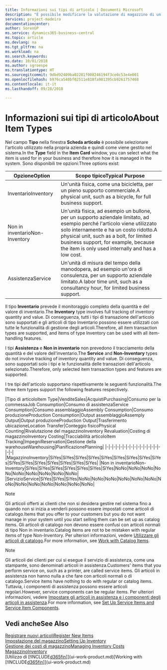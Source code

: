 ```yaml
---
title: Informazioni sui tipi di articolo | Documenti Microsoft
description: "È possibile modificare la valutazione di magazzino di un articolo mediante i metodi di costing Media o FIFO, ad esempio, quando i costi degli articoli cambiano per i motivi diversi dalle transazioni."
services: project-madeira
documentationcenter: 
author: SorenGP
ms.service: dynamics365-business-central
ms.topic: article
ms.devlang: na
ms.tgt_pltfrm: na
ms.workload: na
ms.search.keywords: 
ms.date: 10/01/2018
ms.author: sgroespe
ms.translationtype: HT
ms.sourcegitcommit: 9dbd92409ba02281f008246194f3ce0c53e4e001
ms.openlocfilehash: b976ca548bf02511e818fa981395cb9261757468
ms.contentlocale: it-it
ms.lasthandoff: 09/28/2018

---
```

# <a name="about-item-types"></a><span data-ttu-id="12a39-103">Informazioni sui tipi di articolo</span><span class="sxs-lookup"><span data-stu-id="12a39-103">About Item Types</span></span>
<span data-ttu-id="12a39-104">Nel campo **Tipo** nella finestra **Scheda articolo** è possibile selezionare l'articolo utilizzato nella propria azienda e quindi come viene gestito nel sistema.</span><span class="sxs-lookup"><span data-stu-id="12a39-104">In the **Type** field in the **Item Card** window, you can select what the item is used for in your business and therefore how it is managed in the system.</span></span> <span data-ttu-id="12a39-105">Sono disponibili tre opzioni:</span><span class="sxs-lookup"><span data-stu-id="12a39-105">Three options exist:</span></span>

|<span data-ttu-id="12a39-106">Opzione</span><span class="sxs-lookup"><span data-stu-id="12a39-106">Option</span></span>|<span data-ttu-id="12a39-107">Scopo tipico</span><span class="sxs-lookup"><span data-stu-id="12a39-107">Typical Purpose</span></span>|
|------|-----------|
|<span data-ttu-id="12a39-108">Inventario</span><span class="sxs-lookup"><span data-stu-id="12a39-108">Inventory</span></span>|<span data-ttu-id="12a39-109">Un'unità fisica, come una bicicletta, per un pieno supporto commerciale.</span><span class="sxs-lookup"><span data-stu-id="12a39-109">A physical unit, such as a bicycle, for full business support.</span></span>|
|<span data-ttu-id="12a39-110">Non in inventario</span><span class="sxs-lookup"><span data-stu-id="12a39-110">Non-Inventory</span></span>|<span data-ttu-id="12a39-111">Un'unità fisica, ad esempio un bullone, per un supporto aziendale limitato, ad esempio perché l'articolo viene utilizzato solo internamente e ha un costo ridotto.</span><span class="sxs-lookup"><span data-stu-id="12a39-111">A physical unit, such as a bolt, for limited business support, for example, because the item is only used internally and has a low cost.</span></span>|
|<span data-ttu-id="12a39-112">Assistenza</span><span class="sxs-lookup"><span data-stu-id="12a39-112">Service</span></span>|<span data-ttu-id="12a39-113">Un'unità di misura del tempo della manodopera, ad esempio un'ora di consulenza, per un supporto aziendale limitato.</span><span class="sxs-lookup"><span data-stu-id="12a39-113">A labor time unit, such as a consultancy hour, for limited business support.</span></span>|

<span data-ttu-id="12a39-114">Il tipo **Inventario** prevede il monitoraggio completo della quantità e del valore di inventario.</span><span class="sxs-lookup"><span data-stu-id="12a39-114">The **Inventory** type involves full tracking of inventory quantity and value.</span></span> <span data-ttu-id="12a39-115">Di conseguenza, tutti i tipi di transazione dell'articolo sono supportati e gli articoli di tipo Inventario possono essere utilizzati con tutte le funzionalità di gestione degli articoli.</span><span class="sxs-lookup"><span data-stu-id="12a39-115">Therefore, all item transaction types are supported, and items of type Inventory can be used with all item-handling features.</span></span>

<span data-ttu-id="12a39-116">I tipi **Assistenza** e **Non in inventario** non prevedono il tracciamento della quantità e del valore dell'inventario.</span><span class="sxs-lookup"><span data-stu-id="12a39-116">The **Service** and **Non-Inventory** types do not involve tracking of inventory quantity and value.</span></span> <span data-ttu-id="12a39-117">Di conseguenza, sono supportati solo i tipi e le funzionalità delle transazioni dell'articolo selezionato.</span><span class="sxs-lookup"><span data-stu-id="12a39-117">Therefore, only selected item transaction types and features are supported.</span></span>

<span data-ttu-id="12a39-118">I tre tipi dell'articolo supportano rispettivamente le seguenti funzionalità.</span><span class="sxs-lookup"><span data-stu-id="12a39-118">The three item types support the following features respectively.</span></span>

|<span data-ttu-id="12a39-119">Tipo di articolo</span><span class="sxs-lookup"><span data-stu-id="12a39-119">Item Type</span></span>|<span data-ttu-id="12a39-120">Vendite</span><span class="sxs-lookup"><span data-stu-id="12a39-120">Sales</span></span>|<span data-ttu-id="12a39-121">Acquisti</span><span class="sxs-lookup"><span data-stu-id="12a39-121">Purchasing</span></span>|<span data-ttu-id="12a39-122">Consumo per la commessa</span><span class="sxs-lookup"><span data-stu-id="12a39-122">Job Consumption</span></span>|<span data-ttu-id="12a39-123">Consumo di assistenza</span><span class="sxs-lookup"><span data-stu-id="12a39-123">Service Consumption</span></span>|<span data-ttu-id="12a39-124">Consumo assemblaggio</span><span class="sxs-lookup"><span data-stu-id="12a39-124">Assembly Consumption</span></span>|<span data-ttu-id="12a39-125">Consumo produzione</span><span class="sxs-lookup"><span data-stu-id="12a39-125">Production Consumption</span></span>|<span data-ttu-id="12a39-126">Output assemblaggio</span><span class="sxs-lookup"><span data-stu-id="12a39-126">Assemply Output</span></span>|<span data-ttu-id="12a39-127">Output produzione</span><span class="sxs-lookup"><span data-stu-id="12a39-127">Production Output</span></span>|<span data-ttu-id="12a39-128">Trasferimento ubicazione</span><span class="sxs-lookup"><span data-stu-id="12a39-128">Location Transfer</span></span>|<span data-ttu-id="12a39-129">Conteggio fisico</span><span class="sxs-lookup"><span data-stu-id="12a39-129">Physical Counting</span></span>|<span data-ttu-id="12a39-130">Rivalutazione del magazzino</span><span class="sxs-lookup"><span data-stu-id="12a39-130">Inventory Revaluation</span></span>|<span data-ttu-id="12a39-131">Costing di magazzino</span><span class="sxs-lookup"><span data-stu-id="12a39-131">Inventory Costing</span></span>|<span data-ttu-id="12a39-132">Tracciabilità articolo</span><span class="sxs-lookup"><span data-stu-id="12a39-132">Item Tracking</span></span>|<span data-ttu-id="12a39-133">Impegni</span><span class="sxs-lookup"><span data-stu-id="12a39-133">Reservation</span></span>|<span data-ttu-id="12a39-134">Gestione della warehouse</span><span class="sxs-lookup"><span data-stu-id="12a39-134">Warehousing</span></span>|<span data-ttu-id="12a39-135">Pianificazione</span><span class="sxs-lookup"><span data-stu-id="12a39-135">Planning</span></span>|
|-|-|-|-|-|-|-|-|-|-|-|-|-|-|-|-|-|-|
|<span data-ttu-id="12a39-136">Magazzino</span><span class="sxs-lookup"><span data-stu-id="12a39-136">Inventory</span></span>|<span data-ttu-id="12a39-137">Sì</span><span class="sxs-lookup"><span data-stu-id="12a39-137">Yes</span></span>|<span data-ttu-id="12a39-138">Sì</span><span class="sxs-lookup"><span data-stu-id="12a39-138">Yes</span></span>|<span data-ttu-id="12a39-139">Sì</span><span class="sxs-lookup"><span data-stu-id="12a39-139">Yes</span></span>|<span data-ttu-id="12a39-140">Sì</span><span class="sxs-lookup"><span data-stu-id="12a39-140">Yes</span></span>|<span data-ttu-id="12a39-141">Sì</span><span class="sxs-lookup"><span data-stu-id="12a39-141">Yes</span></span>|<span data-ttu-id="12a39-142">Sì</span><span class="sxs-lookup"><span data-stu-id="12a39-142">Yes</span></span>|<span data-ttu-id="12a39-143">Sì</span><span class="sxs-lookup"><span data-stu-id="12a39-143">Yes</span></span>|<span data-ttu-id="12a39-144">Sì</span><span class="sxs-lookup"><span data-stu-id="12a39-144">Yes</span></span>|<span data-ttu-id="12a39-145">Sì</span><span class="sxs-lookup"><span data-stu-id="12a39-145">Yes</span></span>|<span data-ttu-id="12a39-146">Sì</span><span class="sxs-lookup"><span data-stu-id="12a39-146">Yes</span></span>|<span data-ttu-id="12a39-147">Sì</span><span class="sxs-lookup"><span data-stu-id="12a39-147">Yes</span></span>|<span data-ttu-id="12a39-148">Sì</span><span class="sxs-lookup"><span data-stu-id="12a39-148">Yes</span></span>|<span data-ttu-id="12a39-149">Sì</span><span class="sxs-lookup"><span data-stu-id="12a39-149">Yes</span></span>|<span data-ttu-id="12a39-150">Sì</span><span class="sxs-lookup"><span data-stu-id="12a39-150">Yes</span></span>|<span data-ttu-id="12a39-151">Sì</span><span class="sxs-lookup"><span data-stu-id="12a39-151">Yes</span></span>|<span data-ttu-id="12a39-152">Sì</span><span class="sxs-lookup"><span data-stu-id="12a39-152">Yes</span></span>|
|<span data-ttu-id="12a39-153">Non in inventario</span><span class="sxs-lookup"><span data-stu-id="12a39-153">Non-Inventory</span></span>|<span data-ttu-id="12a39-154">Sì</span><span class="sxs-lookup"><span data-stu-id="12a39-154">Yes</span></span>|<span data-ttu-id="12a39-155">Sì</span><span class="sxs-lookup"><span data-stu-id="12a39-155">Yes</span></span>|<span data-ttu-id="12a39-156">Sì</span><span class="sxs-lookup"><span data-stu-id="12a39-156">Yes</span></span>|<span data-ttu-id="12a39-157">Sì</span><span class="sxs-lookup"><span data-stu-id="12a39-157">Yes</span></span>|<span data-ttu-id="12a39-158">Sì</span><span class="sxs-lookup"><span data-stu-id="12a39-158">Yes</span></span>|<span data-ttu-id="12a39-159">Sì</span><span class="sxs-lookup"><span data-stu-id="12a39-159">Yes</span></span>|<span data-ttu-id="12a39-160">Sì</span><span class="sxs-lookup"><span data-stu-id="12a39-160">Yes</span></span>|<span data-ttu-id="12a39-161">No</span><span class="sxs-lookup"><span data-stu-id="12a39-161">No</span></span>|<span data-ttu-id="12a39-162">No</span><span class="sxs-lookup"><span data-stu-id="12a39-162">No</span></span>|<span data-ttu-id="12a39-163">No</span><span class="sxs-lookup"><span data-stu-id="12a39-163">No</span></span>|<span data-ttu-id="12a39-164">No</span><span class="sxs-lookup"><span data-stu-id="12a39-164">No</span></span>|<span data-ttu-id="12a39-165">No</span><span class="sxs-lookup"><span data-stu-id="12a39-165">No</span></span>|<span data-ttu-id="12a39-166">No</span><span class="sxs-lookup"><span data-stu-id="12a39-166">No</span></span>|<span data-ttu-id="12a39-167">No</span><span class="sxs-lookup"><span data-stu-id="12a39-167">No</span></span>|<span data-ttu-id="12a39-168">No</span><span class="sxs-lookup"><span data-stu-id="12a39-168">No</span></span>|<span data-ttu-id="12a39-169">No</span><span class="sxs-lookup"><span data-stu-id="12a39-169">No</span></span>|
|<span data-ttu-id="12a39-170">Servizio</span><span class="sxs-lookup"><span data-stu-id="12a39-170">Service</span></span>|<span data-ttu-id="12a39-171">Sì</span><span class="sxs-lookup"><span data-stu-id="12a39-171">Yes</span></span>|<span data-ttu-id="12a39-172">Sì</span><span class="sxs-lookup"><span data-stu-id="12a39-172">Yes</span></span>|<span data-ttu-id="12a39-173">Sì</span><span class="sxs-lookup"><span data-stu-id="12a39-173">Yes</span></span>|<span data-ttu-id="12a39-174">No</span><span class="sxs-lookup"><span data-stu-id="12a39-174">No</span></span>|<span data-ttu-id="12a39-175">No</span><span class="sxs-lookup"><span data-stu-id="12a39-175">No</span></span>|<span data-ttu-id="12a39-176">No</span><span class="sxs-lookup"><span data-stu-id="12a39-176">No</span></span>|<span data-ttu-id="12a39-177">No</span><span class="sxs-lookup"><span data-stu-id="12a39-177">No</span></span>|<span data-ttu-id="12a39-178">No</span><span class="sxs-lookup"><span data-stu-id="12a39-178">No</span></span>|<span data-ttu-id="12a39-179">No</span><span class="sxs-lookup"><span data-stu-id="12a39-179">No</span></span>|<span data-ttu-id="12a39-180">No</span><span class="sxs-lookup"><span data-stu-id="12a39-180">No</span></span>|<span data-ttu-id="12a39-181">No</span><span class="sxs-lookup"><span data-stu-id="12a39-181">No</span></span>|<span data-ttu-id="12a39-182">No</span><span class="sxs-lookup"><span data-stu-id="12a39-182">No</span></span>|<span data-ttu-id="12a39-183">No</span><span class="sxs-lookup"><span data-stu-id="12a39-183">No</span></span>|<span data-ttu-id="12a39-184">No</span><span class="sxs-lookup"><span data-stu-id="12a39-184">No</span></span>|<span data-ttu-id="12a39-185">No</span><span class="sxs-lookup"><span data-stu-id="12a39-185">No</span></span>|<span data-ttu-id="12a39-186">No</span><span class="sxs-lookup"><span data-stu-id="12a39-186">No</span></span>|

> [!NOTE]
> <span data-ttu-id="12a39-187">Gli articoli offerti ai clienti che non si desidera gestire nel sistema fino a quando non si inizia a venderli possono essere impostati come articoli di catalogo.</span><span class="sxs-lookup"><span data-stu-id="12a39-187">Items that you offer to your customers but you do not want manage in your system until you start selling them can be set up as catalog items.</span></span> <span data-ttu-id="12a39-188">Gli articoli di catalogo non devono essere confusi con articoli normali di tipo Non in inventario.</span><span class="sxs-lookup"><span data-stu-id="12a39-188">Catalog items are not to be mistaken with regular items of type Non-Inventory.</span></span> <span data-ttu-id="12a39-189">Per ulteriori informazioni, vedere [Utilizzare gli articoli di catalogo](inventory-how-work-nonstock-items.md).</span><span class="sxs-lookup"><span data-stu-id="12a39-189">For more information, see [Work with Catalog Items](inventory-how-work-nonstock-items.md).</span></span>

> [!NOTE]
> <span data-ttu-id="12a39-190">Gli articoli dei clienti per cui si esegue il servizio di assistenza, come una stampante, sono denominati articoli in assistenza.</span><span class="sxs-lookup"><span data-stu-id="12a39-190">Customers' items that you perform service on, such as a printer, are called service items.</span></span> <span data-ttu-id="12a39-191">Gli articoli in assistenza non hanno nulla a che fare con articoli normali o di catalogo.</span><span class="sxs-lookup"><span data-stu-id="12a39-191">Service items have nothing to do with regular or catalog items.</span></span> <span data-ttu-id="12a39-192">Tuttavia, i componenti di assistenza possono essere articoli regolari.</span><span class="sxs-lookup"><span data-stu-id="12a39-192">However, service components can be regular items.</span></span> <span data-ttu-id="12a39-193">Per ulteriori informazioni, vedere [Impostare gli articoli in assistenza e i componenti degli articoli in assistenza](service-how-setup-service-items.md).</span><span class="sxs-lookup"><span data-stu-id="12a39-193">For more information, see [Set Up Service Items and Service Item Components](service-how-setup-service-items.md).</span></span>

## <a name="see-also"></a><span data-ttu-id="12a39-194">Vedi anche</span><span class="sxs-lookup"><span data-stu-id="12a39-194">See Also</span></span>
[<span data-ttu-id="12a39-195">Registrare nuovi articoli</span><span class="sxs-lookup"><span data-stu-id="12a39-195">Register New Items</span></span>](inventory-how-register-new-items.md)  
[<span data-ttu-id="12a39-196">Impostazione del magazzino</span><span class="sxs-lookup"><span data-stu-id="12a39-196">Setting Up Inventory</span></span>](inventory-setup-inventory.md)  
[<span data-ttu-id="12a39-197">Gestione dei costi di magazzino</span><span class="sxs-lookup"><span data-stu-id="12a39-197">Managing Inventory Costs</span></span>](finance-manage-inventory-costs.md)  
[<span data-ttu-id="12a39-198">Magazzino</span><span class="sxs-lookup"><span data-stu-id="12a39-198">Inventory</span></span>](inventory-manage-inventory.md)  
<span data-ttu-id="12a39-199">[Utilizzo di [!INCLUDE[d365fin](includes/d365fin_md.md)]](ui-work-product.md)</span><span class="sxs-lookup"><span data-stu-id="12a39-199">[Working with [!INCLUDE[d365fin](includes/d365fin_md.md)]](ui-work-product.md)</span></span>

